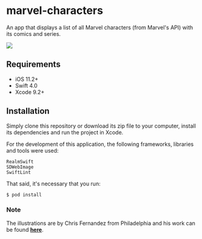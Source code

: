 # marvel-characters
An app that displays a list of all Marvel characters (from Marvel's API) with its comics and series.

<img src="http://luizagarofalo.com/marvel-characters.jpg"/>


## Requirements
- iOS 11.2+
- Swift 4.0
- Xcode 9.2+

## Installation
Simply clone this repository or download its zip file to your computer, install its dependencies and run the project in Xcode. 

For the development of this application, the following frameworks, libraries and tools were used:

```
RealmSwift
SDWebImage
SwiftLint
```

That said, it's necessary that you run:

```
$ pod install
```

### Note
The illustrations are by Chris Fernandez from Philadelphia and his work can be found **[here](https://dribbble.com/c_illustrates)**.
